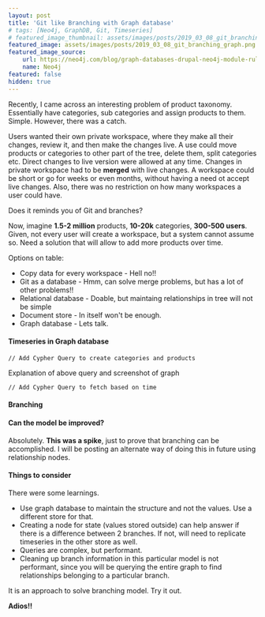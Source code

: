 ```yaml
---
layout: post
title: 'Git like Branching with Graph database'
# tags: [Neo4j, GraphDB, Git, Timeseries]
# featured_image_thumbnail: assets/images/posts/2019_03_08_git_branching_graph.png
featured_image: assets/images/posts/2019_03_08_git_branching_graph.png
featured_image_source:
    url: https://neo4j.com/blog/graph-databases-drupal-neo4j-module-rules-integration/
    name: Neo4j
featured: false
hidden: true
---
```

<!-- https://neo4j.com/blog/graph-databases-drupal-neo4j-module-rules-integration/ -->
Recently, I came across an interesting problem of product taxonomy. Essentially have categories, sub categories and assign products to them. Simple. However, there was a catch. 

<!--more-->

Users wanted their own private workspace, where they make all their changes, review it, and then make the changes live. A use could move products or categories to other part of the tree, delete them, split categories etc.
Direct changes to live version were allowed at any time. Changes in private workspace had to be  **merged** with live changes. A workspace could be short or go for weeks or even months, without having a need ot accept live changes. Also, there was no restriction on how many workspaces a user could have.

Does it reminds you of Git and branches?

Now, imagine **1.5-2 million** products, **10-20k** categories, **300-500 users**.
Given, not every user will create a workspace, but a system cannot assume so. Need a solution that will allow to add more products over time.

Options on table:
- Copy data for every workspace - Hell no!!
- Git as a database - Hmm, can solve merge problems, but has a lot of other problems!!
- Relational database - Doable, but maintaing relationships in tree will not be simple
- Document store - In itself won't be enough.
- Graph database - Lets talk.

#### Timeseries in Graph database

```
// Add Cypher Query to create categories and products
```

Explanation of above query and screenshot of graph

```
// Add Cypher Query to fetch based on time
```



#### Branching



#### Can the model be improved?

Absolutely. **This was a spike**, just to prove that branching can be accomplished. 
I will be posting an alternate way of doing this in future using relationship nodes.

#### Things to consider

There were some learnings.
- Use graph database to maintain the structure and not the values. Use a different store for that.
- Creating a node for state (values stored outside) can help answer if there is a difference between 2 branches. If not, will need to replicate timeseries in the other store as well.
- Queries are complex, but performant.
- Cleaning up branch information in this particular model is not performant, since you will be querying the entire graph to find relationships belonging to a particular branch.

It is an approach to solve branching model. Try it out. 

**Adios!!**
